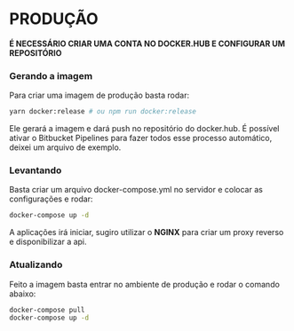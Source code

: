 PRODUÇÃO
========

**É NECESSÁRIO CRIAR UMA CONTA NO DOCKER.HUB E CONFIGURAR UM REPOSITÓRIO**

### Gerando a imagem

Para criar uma imagem de produção basta rodar:

```bash
yarn docker:release # ou npm run docker:release
```

Ele gerará a imagem e dará push no repositório do docker.hub. É possível ativar
o Bitbucket Pipelines para fazer todos esse processo automático, deixei um arquivo de exemplo.

### Levantando

Basta criar um arquivo docker-compose.yml no servidor e colocar as configurações e rodar:

```bash
docker-compose up -d
```

A aplicações irá iniciar, sugiro utilizar o **NGINX** para criar um proxy reverso e 
disponibilizar a api.

### Atualizando

Feito a imagem basta entrar no ambiente de produção e rodar o comando abaixo:

```bash
docker-compose pull
docker-compose up -d
```